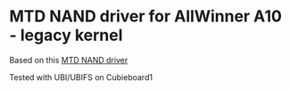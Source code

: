 # MTD NAND driver for AllWinner A10 - legacy kernel

Based on this [MTD NAND driver](https://github.com/yuq/sunxi-nfc-mtd.git)

Tested with UBI/UBIFS on Cubieboard1
